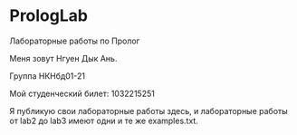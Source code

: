 # PrologLab
Лабораторные работы по Пролог

Меня зовут Нгуен Дык Ань.

Группа НКНбд01-21

Мой студенческий билет: 1032215251

Я публикую свои лабораторные работы здесь, и лабораторные работы от lab2 до lab3 имеют одни и те же examples.txt.
